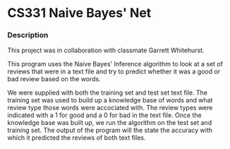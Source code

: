 # CS331 Naive Bayes' Net

### Description

This project was in collaboration with classmate Garrett Whitehurst.

This program uses the Naive Bayes' Inference algorithm to look at a set of reviews that were in a text file and try to predict whether it was a good or bad review based on the words.

We were supplied with both the training set and test set text file. The training set was used to build up a knowledge base of words and what review type those words were accociated with. The review types were indicated with a 1 for good and a 0 for bad in the text file.
Once the knowledge base was built up, we run the algorithm on the test set and training set. The output of the program will the state the accuracy with which it predicted the reviews of both text files.
